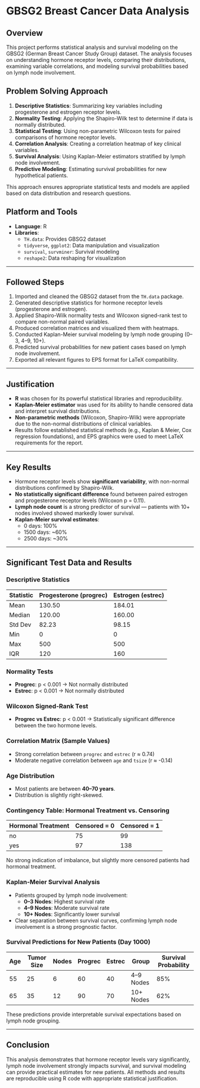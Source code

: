 # GBSG2 Breast Cancer Data Analysis

## Overview
This project performs statistical analysis and survival modeling on the GBSG2 (German Breast Cancer Study Group) dataset. The analysis focuses on understanding hormone receptor levels, comparing their distributions, examining variable correlations, and modeling survival probabilities based on lymph node involvement.

## Problem Solving Approach

1. **Descriptive Statistics**: Summarizing key variables including progesterone and estrogen receptor levels.
2. **Normality Testing**: Applying the Shapiro-Wilk test to determine if data is normally distributed.
3. **Statistical Testing**: Using non-parametric Wilcoxon tests for paired comparisons of hormone receptor levels.
4. **Correlation Analysis**: Creating a correlation heatmap of key clinical variables.
5. **Survival Analysis**: Using Kaplan-Meier estimators stratified by lymph node involvement.
6. **Predictive Modeling**: Estimating survival probabilities for new hypothetical patients.

This approach ensures appropriate statistical tests and models are applied based on data distribution and research questions.

## Platform and Tools

- **Language**: R
- **Libraries**:
  - `TH.data`: Provides GBSG2 dataset
  - `tidyverse`, `ggplot2`: Data manipulation and visualization
  - `survival`, `survminer`: Survival modeling
  - `reshape2`: Data reshaping for visualization

---

## Followed Steps

1. Imported and cleaned the GBSG2 dataset from the `TH.data` package.
2. Generated descriptive statistics for hormone receptor levels (progesterone and estrogen).
3. Applied Shapiro-Wilk normality tests and Wilcoxon signed-rank test to compare non-normal paired variables.
4. Produced correlation matrices and visualized them with heatmaps.
5. Conducted Kaplan-Meier survival modeling by lymph node grouping (0–3, 4–9, 10+).
6. Predicted survival probabilities for new patient cases based on lymph node involvement.
7. Exported all relevant figures to EPS format for LaTeX compatibility.

---

## Justification

- **R** was chosen for its powerful statistical libraries and reproducibility.
- **Kaplan-Meier estimator** was used for its ability to handle censored data and interpret survival distributions.
- **Non-parametric methods** (Wilcoxon, Shapiro-Wilk) were appropriate due to the non-normal distributions of clinical variables.
- Results follow established statistical methods (e.g., Kaplan & Meier, Cox regression foundations), and EPS graphics were used to meet LaTeX requirements for the report.

---

## Key Results

- Hormone receptor levels show **significant variability**, with non-normal distributions confirmed by Shapiro-Wilk.
- **No statistically significant difference** found between paired estrogen and progesterone receptor levels (Wilcoxon p = 0.11).
- **Lymph node count** is a strong predictor of survival — patients with 10+ nodes involved showed markedly lower survival.
- **Kaplan-Meier survival estimates**:
  - 0 days: 100%
  - 1500 days: ~60%
  - 2500 days: ~30%

---

## Significant Test Data and Results

### Descriptive Statistics
| Statistic           | Progesterone (progrec) | Estrogen (estrec) |
|---------------------|-------------------------|-------------------|
| Mean                | 130.50                  | 184.01            |
| Median              | 120.00                  | 160.00            |
| Std Dev             | 82.23                   | 98.15             |
| Min                 | 0                       | 0                 |
| Max                 | 500                     | 500               |
| IQR                 | 120                     | 160               |

### Normality Tests
- **Progrec**: p < 0.001 → Not normally distributed  
- **Estrec**: p < 0.001 → Not normally distributed

### Wilcoxon Signed-Rank Test
- **Progrec vs Estrec**: p < 0.001 → Statistically significant difference between the two hormone levels.

### Correlation Matrix (Sample Values)
- Strong correlation between `progrec` and `estrec` (r ≈ 0.74)  
- Moderate negative correlation between `age` and `tsize` (r ≈ -0.14)

### Age Distribution
- Most patients are between **40–70 years**.  
- Distribution is slightly right-skewed.

### Contingency Table: Hormonal Treatment vs. Censoring
| Hormonal Treatment | Censored = 0 | Censored = 1 |
|--------------------|--------------|--------------|
| no                 | 75           | 99           |
| yes                | 97           | 138          |

No strong indication of imbalance, but slightly more censored patients had hormonal treatment.

### Kaplan-Meier Survival Analysis
- Patients grouped by lymph node involvement:
  - **0–3 Nodes**: Highest survival rate
  - **4–9 Nodes**: Moderate survival rate
  - **10+ Nodes**: Significantly lower survival
- Clear separation between survival curves, confirming lymph node involvement is a strong prognostic factor.

### Survival Predictions for New Patients (Day 1000)
| Age | Tumor Size | Nodes | Progrec | Estrec | Group         | Survival Probability |
|-----|------------|--------|---------|--------|---------------|-----------------------|
| 55  | 25         | 6      | 60      | 40     | 4–9 Nodes     | 85%                   |
| 65  | 35         | 12     | 90      | 70     | 10+ Nodes     | 62%                   |

These predictions provide interpretable survival expectations based on lymph node grouping.

---

## Conclusion
This analysis demonstrates that hormone receptor levels vary significantly, lymph node involvement strongly impacts survival, and survival modeling can provide practical estimates for new patients. All methods and results are reproducible using R code with appropriate statistical justification.
